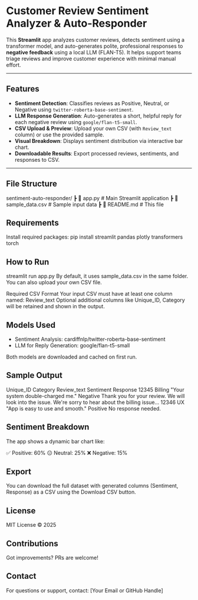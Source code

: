 # Customer Review Sentiment Analyzer & Auto-Responder

This **Streamlit** app analyzes customer reviews, detects sentiment using a transformer model, and auto-generates polite, professional responses to **negative feedback** using a local LLM (FLAN-T5). It helps support teams triage reviews and improve customer experience with minimal manual effort.

---

##  Features

- **Sentiment Detection**: Classifies reviews as Positive, Neutral, or Negative using `twitter-roberta-base-sentiment`.
- **LLM Response Generation**: Auto-generates a short, helpful reply for each negative review using `google/flan-t5-small`.
- **CSV Upload & Preview**: Upload your own CSV (with `Review_text` column) or use the provided sample.
- **Visual Breakdown**: Displays sentiment distribution via interactive bar chart.
- **Downloadable Results**: Export processed reviews, sentiments, and responses to CSV.

---

## File Structure

 sentiment-auto-responder/
┣ 📄 app.py # Main Streamlit application
┣ 📄 sample_data.csv # Sample input data
┣ 📄 README.md # This file


##  Requirements

Install required packages:
pip install streamlit pandas plotly transformers torch

## How to Run

streamlit run app.py
By default, it uses sample_data.csv in the same folder. You can also upload your own CSV file.

Required CSV Format
Your input CSV must have at least one column named:
Review_text
Optional additional columns like Unique_ID, Category will be retained and shown in the output.

## Models Used

* Sentiment Analysis: cardiffnlp/twitter-roberta-base-sentiment
* LLM for Reply Generation: google/flan-t5-small

Both models are downloaded and cached on first run.

## Sample Output

Unique_ID	  Category	         Review_text	                   Sentiment	              Response
12345	      Billing	     "Your system double-charged me."     	Negative	     Thank you for your review. We will look into the issue. We're sorry to hear about the billing issue...
12346	      UX	         "App is easy to use and smooth."     	Positive	     No response needed.

## Sentiment Breakdown

The app shows a dynamic bar chart like:

✅ Positive: 60%
😐 Neutral: 25%
❌ Negative: 15%

##  Export

You can download the full dataset with generated columns (Sentiment, Response) as a CSV using the Download CSV button.

##  License
MIT License © 2025

## Contributions
Got improvements? PRs are welcome!

##  Contact
For questions or support, contact: [Your Email or GitHub Handle]





